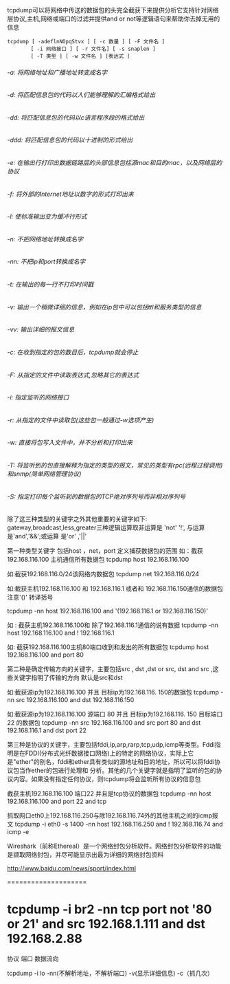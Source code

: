tcpdump可以将网络中传送的数据包的头完全截获下来提供分析它支持针对网络层协议,主机,网络或端口的过滤并提供and or not等逻辑语句来帮助你去掉无用的信息

```shell
tcpdump [ -adeflnNOpqStvx ] [ -c 数量 ] [ -F 文件名 ]
　　　　 [ -i 网络接口 ] [ -r 文件名] [ -s snaplen ]
　　　　 [ -T 类型 ] [ -w 文件名 ] [表达式 ]
```
###### -a: 将网络地址和广播地址转变成名字
###### -d: 将匹配信息包的代码以人们能够理解的汇编格式给出
###### -dd: 将匹配信息包的代码以c语言程序段的格式给出
###### -ddd: 将匹配信息包的代码以十进制的形式给出
###### -e: 在输出行打印出数据链路层的头部信息包括源mac和目的mac，以及网络层的协议
###### -f: 将外部的Internet地址以数字的形式打印出来
###### -l: 使标准输出变为缓冲行形式
###### -n: 不把网络地址转换成名字
###### -nn: 不把ip和port转换成名字
###### -t: 在输出的每一行不打印时间戳
###### -v: 输出一个稍微详细的信息，例如在ip包中可以包括ttl和服务类型的信息
###### -vv: 输出详细的报文信息
###### -c: 在收到指定的包的数目后，tcpdump就会停止
###### -F: 从指定的文件中读取表达式,忽略其它的表达式
###### -i: 指定监听的网络接口
###### -r: 从指定的文件中读取包(这些包一般通过-w选项产生)
###### -w: 直接将包写入文件中，并不分析和打印出来
###### -T: 将监听到的包直接解释为指定的类型的报文，常见的类型有rpc(远程过程调用)和snmp(简单网络管理协议)
###### -S: 指定打印每个监听到的数据包的TCP绝对序列号而非相对序列号



除了这三种类型的关键字之外其他重要的关键字如下: gateway,broadcast,less,greater三种逻辑运算取非运算是 'not' '!', 与运算是'and','&&';或运算 是'or' ,'||'

第一种类型关键字 包括host ，net，port  定义捕获数据包的范围
如：截获192.168.116.100 主机通信所有数据包
tcpdump host 192.168.116.100	

如:截获192.168.116.0/24该网络内数据包
tcpdump net 192.168.116.0/24

如:截获主机192.168.116.100 和 192.168.116.1 或者和 192.168.116.150通信的数据包 注意'()' 转译括号

tcpdump -nn host 192.168.116.100 and '(192.168.116.1 or 192.168.116.150)'

如 : 截获主机192.168.116.100和 除了192.168.116.1通信的说有数据
tcpdump -nn host 192.168.116.100 and ! 192.168.116.1

如: 截获192.168.116.100主机80端口收到和发出的所有数据包
tcpdump host 192.168.116.100 and port 80

第二种是确定传输方向的关键字，主要包括src , dst ,dst or src, dst and src ,这些关键字指明了传输的方向 默认是src和dst	

如:截获源ip为192.168.116.100 并且 目标ip为192.168.116. 150的数据包
tcpdump -nn src 192.168.116.100 and dst 192.168.116.150

如:截获源ip为192.168.116.100 源端口 80  并且 目标ip为192.168.116. 150 目标端口 22 的数据包
tcpdump -nn src 192.168.116.100 and src port 80 and dst 192.168.116.1 and dst port 22


第三种是协议的关键字，主要包括fddi,ip,arp,rarp,tcp,udp,icmp等类型。Fddi指明是在FDDI(分布式光纤数据接口网络)上的特定的网络协议，实际上它是"ether"的别名，fddi和ether具有类似的源地址和目的地址，所以可以将fddi协议包当作ether的包进行处理和 分析。其他的几个关键字就是指明了监听的包的协议内容。如果没有指定任何协议，则tcpdump将会监听所有协议的信息包

截获主机192.168.116.100 端口22 并且是tcp协议的数据包
tcpdump -nn host 192.168.116.100 and port 22 and tcp

抓取网口eth0上192.168.116.250与除192.168.116.74外的其他主机之间的icmp报文
tcpdump -i eth0 -s 1400 -nn host 192.168.116.250 and ! 192.168.116.74 and icmp -e

Wireshark（前称Ethereal）是一个网络封包分析软件。网络封包分析软件的功能是撷取网络封包，并尽可能显示出最为详细的网络封包资料

http://www.baidu.com/news/sport/index.html

====================



# tcpdump -i br2   -nn tcp port not '80 or 21' and src 192.168.1.111 and dst 192.168.2.88
协议
端口
数据流向


tcpdump -i lo -nn(不解析地址，不解析端口) -v(显示详细信息) -c（抓几次）











